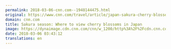 ```yaml
---
permalink: 2018-03-06-cnn.com--1948144475.html
original: https://www.cnn.com/travel/article/japan-sakura-cherry-blossom-season/index.html
domain: cnn.com
title: Sakura season: Where to view cherry blossoms in Japan
image: https://dynaimage.cdn.cnn.com/cnn/w_1200/http%3A%2F%2Fcdn.cnn.com%2Fcnnnext%2Fdam%2Fassets%2F170301092156-cherry-blossoms-gion-shirakawa-super-tease.jpg
date: 2018-03-06 03:43:12
translations: en
---
```


